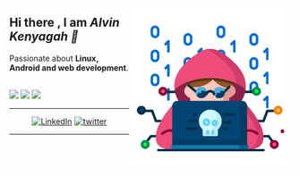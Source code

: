 <a href="#"><img align="right" height=290 src="assests\hacker.png"></a>
<h2>Hi there , I am <i>Alvin Kenyagah 👋</i></h2>
Passionate about <b>Linux, Android and web development</b>.
<br /><br />

<!-- Badges -->
<p>
    <a href="#"><img src="https://img.shields.io/github/followers/alvinkenyagah?style=social&label=follow"></a>
    <a href="#"><img src="https://img.shields.io/github/stars/alvinkenyagah?style=social"></a>
    <a href="#"><img src="https://hits.seeyoufarm.com/api/count/incr/badge.svg?url=https%3A%2F%2Fgithub.com%2alvinkenyagah&title=Visitors&count_bg=%230073EB"></a>
</p>


<!-- Social Badges-->
<hr />
<p align=center>
    <a href="https://www.linkedin.com/in/alvinkenyagah" target="_blank"><img
            src="https://img.shields.io/badge/LinkedIn-%230077B5?style=for-the-badge&logo=linkedin" alt="LinkedIn"></a>
    <a href="https://twitter.com/intent/follow?screen_name=alvinkenyagahl" target="_blank"><img
            src="https://img.shields.io/twitter/follow/alvinkenyagah"
            alt="twitter"></a>

</p>
<hr />